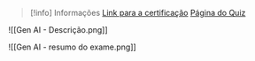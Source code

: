 
> [!info] Informações
> [Link para a certificação](https://compasso.ninja/pls/interno/whsaicertifiedprofessional)
> [Página do Quiz](https://ai-assisted-certified.compass.uol/mod/quiz/view.php?id=14)

![[Gen AI - Descrição.png]]

![[Gen AI - resumo do exame.png]]
